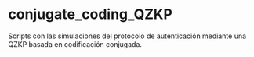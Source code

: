 # conjugate_coding_QZKP
Scripts con las simulaciones del protocolo de autenticación mediante una QZKP basada en codificación conjugada.
